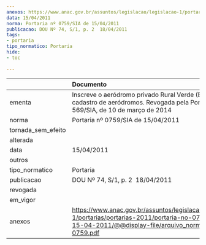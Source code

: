 ```yaml
---
anexos: https://www.anac.gov.br/assuntos/legislacao/legislacao-1/portarias/portarias-2011/portaria-no-0759-sia-de-15-04-2011/@@display-file/arquivo_norma/PA2011-0759.pdf
data: 15/04/2011
norma: Portaria nº 0759/SIA de 15/04/2011
publicacao: DOU Nº 74, S/1, p. 2  18/04/2011
tags:
- portaria
tipo_normatico: Portaria
hide: 
- toc 
 
---
```


|                    | Documento                                                                                                                                                         |
|:-------------------|:------------------------------------------------------------------------------------------------------------------------------------------------------------------|
| ementa             | Inscreve o aeródromo privado Rural Verde (BA) no cadastro de aeródromos. Revogada pela Portaria Nº 569/SIA, de 10 de março de 2014                                |
| norma              | Portaria nº 0759/SIA de 15/04/2011                                                                                                                                |
| tornada_sem_efeito |                                                                                                                                                                   |
| alterada           |                                                                                                                                                                   |
| data               | 15/04/2011                                                                                                                                                        |
| outros             |                                                                                                                                                                   |
| tipo_normatico     | Portaria                                                                                                                                                          |
| publicacao         | DOU Nº 74, S/1, p. 2  18/04/2011                                                                                                                                  |
| revogada           |                                                                                                                                                                   |
| em_vigor           |                                                                                                                                                                   |
| anexos             | https://www.anac.gov.br/assuntos/legislacao/legislacao-1/portarias/portarias-2011/portaria-no-0759-sia-de-15-04-2011/@@display-file/arquivo_norma/PA2011-0759.pdf |